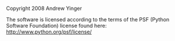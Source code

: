 Copyright 2008 Andrew Yinger

The software is licensed according to the terms of the PSF (Python Software Foundation) license found here: http://www.python.org/psf/license/